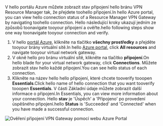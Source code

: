 <span data-ttu-id="1484a-101">V hello portálu Azure můžete zobrazit stav připojení hello bránu VPN Resource Manager tak, že přejdete toohello připojení.</span><span class="sxs-lookup"><span data-stu-id="1484a-101">In hello Azure portal, you can view hello connection status of a Resource Manager VPN Gateway by navigating toohello connection.</span></span> <span data-ttu-id="1484a-102">Hello následující kroky ukazují jedním ze způsobů toonavigate tooyour připojení a ověřte.</span><span class="sxs-lookup"><span data-stu-id="1484a-102">hello following steps show one way toonavigate tooyour connection and verify.</span></span>

1. <span data-ttu-id="1484a-103">V hello [portál Azure](http://portal.azure.com), klikněte na tlačítko **všechny prostředky** a přejděte tooyour brány virtuální sítě.</span><span class="sxs-lookup"><span data-stu-id="1484a-103">In hello [Azure portal](http://portal.azure.com), click **All resources** and navigate tooyour virtual network gateway.</span></span>
2. <span data-ttu-id="1484a-104">V okně hello pro bránu virtuální sítě, klikněte na tlačítko **připojení**.</span><span class="sxs-lookup"><span data-stu-id="1484a-104">On hello blade for your virtual network gateway, click **Connections**.</span></span> <span data-ttu-id="1484a-105">Můžete zobrazit stav hello každé připojení.</span><span class="sxs-lookup"><span data-stu-id="1484a-105">You can see hello status of each connection.</span></span>
3. <span data-ttu-id="1484a-106">Klikněte na název hello hello připojení, které chcete tooverify tooopen **Essentials**.</span><span class="sxs-lookup"><span data-stu-id="1484a-106">Click hello name of hello connection that you want tooverify tooopen **Essentials**.</span></span> <span data-ttu-id="1484a-107">V části Základní údaje můžete zobrazit další informace o připojení.</span><span class="sxs-lookup"><span data-stu-id="1484a-107">In Essentials, you can view more information about your connection.</span></span> <span data-ttu-id="1484a-108">Hello **stav** je 'Úspěch' a 'Připojeno' po provedení úspěšného připojení.</span><span class="sxs-lookup"><span data-stu-id="1484a-108">hello **Status** is 'Succeeded' and 'Connected' when you have made a successful connection.</span></span>

  ![Ověření připojení VPN Gateway pomocí webu Azure Portal](./media/vpn-gateway-verify-connection-portal-rm-include/connectionsucceeded.png)